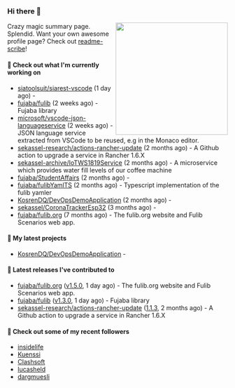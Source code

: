 ### Hi there 👋

<img align="right" src="https://github.com/KosrenDQ.png?size=512" width="256">

Crazy magic summary page. Splendid.
Want your own awesome profile page? Check out [readme-scribe](https://github.com/muesli/readme-scribe)!

#### 👷 Check out what I'm currently working on

- [siatoolsuit/siarest-vscode](https://github.com/siatoolsuit/siarest-vscode) (1 day ago) - 
- [fujaba/fulib](https://github.com/fujaba/fulib) (2 weeks ago) - Fujaba library
- [microsoft/vscode-json-languageservice](https://github.com/microsoft/vscode-json-languageservice) (2 weeks ago) - JSON language service extracted from VSCode to be reused, e.g in the Monaco editor.
- [sekassel-research/actions-rancher-update](https://github.com/sekassel-research/actions-rancher-update) (2 months ago) - A Github action to upgrade a service in Rancher 1.6.X 
- [sekassel-archive/IoTWS1819Service](https://github.com/sekassel-archive/IoTWS1819Service) (2 months ago) - A microservice which provides water fill levels of our coffee machine
- [fujaba/StudentAffairs](https://github.com/fujaba/StudentAffairs) (2 months ago) - 
- [fujaba/fulibYamlTS](https://github.com/fujaba/fulibYamlTS) (2 months ago) - Typescript implementation of the fulib yamler
- [KosrenDQ/DevOpsDemoApplication](https://github.com/KosrenDQ/DevOpsDemoApplication) (2 months ago) - 
- [sekassel/CoronaTrackerEsp32](https://github.com/sekassel/CoronaTrackerEsp32) (3 months ago) - 
- [fujaba/fulib.org](https://github.com/fujaba/fulib.org) (7 months ago) - The fulib.org website and Fulib Scenarios web app.

#### 🌱 My latest projects

- [KosrenDQ/DevOpsDemoApplication](https://github.com/KosrenDQ/DevOpsDemoApplication) - 

#### 🔭 Latest releases I've contributed to

- [fujaba/fulib.org](https://github.com/fujaba/fulib.org) ([v1.5.0](https://github.com/fujaba/fulib.org/releases/tag/v1.5.0), 1 day ago) - The fulib.org website and Fulib Scenarios web app.
- [fujaba/fulib](https://github.com/fujaba/fulib) ([v1.3.0](https://github.com/fujaba/fulib/releases/tag/v1.3.0), 1 day ago) - Fujaba library
- [sekassel-research/actions-rancher-update](https://github.com/sekassel-research/actions-rancher-update) ([1.1.3](https://github.com/sekassel-research/actions-rancher-update/releases/tag/1.1.3), 2 months ago) - A Github action to upgrade a service in Rancher 1.6.X 

#### 👯 Check out some of my recent followers

- [insidelife](https://github.com/insidelife)
- [Kuenssi](https://github.com/Kuenssi)
- [Clashsoft](https://github.com/Clashsoft)
- [lucasheld](https://github.com/lucasheld)
- [dargmuesli](https://github.com/dargmuesli)

